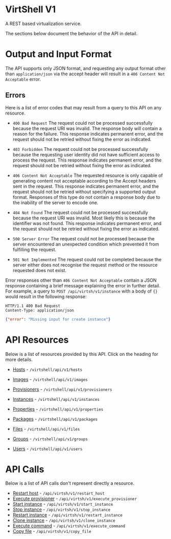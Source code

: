 VirtShell V1
=============
A REST based virtualization service.

The sections below document the behavior of the API in detail.

Output and Input Format
=======================

The API supports only JSON format, and requesting any output format other than `application/json` via the accept header will result in a `406 Content Not Acceptable` error.


Errors
------

Here is a list of error codes that may result from a query to this API on any
resource.

* `400 Bad Request`
The request could not be processed successfully because the request URI was
invalid. The response body will contain a reason for the failure. This response
indicates permanent error, and the request should not be retried without fixing
the error as indicated.

* `403 Forbidden`
The request could not be processed successfully because the requesting user
identity did not have sufficient access to process the request. This response
indicates permanent error, and the request should not be retried without fixing
the error as indicated.

* `406 Content Not Acceptable`
The requested resource is only capable of generating content not acceptable
according to the Accept headers sent in the request. This response indicates
permanent error, and the request should not be retried without specifying a
supported output format. Responses of this type do not contain a response body
due to the inability of the server to encode one.

* `404 Not Found`
The request could not be processed successfully because the request URI was
invalid. Most likely this is because the identifier was not found. This
response indicates permanent error, and the request should not be retried
without fixing the error as indicated.

* `500 Server Error`
The request could not be processed because the server encountered an unexpected
condition which prevented it from fulfilling the request.

* `501 Not Implemented`
The request could not be completed because the server either does not recognise
the request method or the resource requested does not exist.

Error responses other than `406 Content Not Acceptable` contain a JSON response
containing a brief message explaining the error in further detail. For example,
a query to `POST /api/virtsh/v1/instance` with a body of `{}` would
result in the following response:

```
HTTP/1.1 400 Bad Request
Content-Type: application/json
```
```json
{"error": "Missing input for create instance"}
 ```                                                                                                                                                    
API Resources
=============

Below is a list of resources provided by this API. Click on the heading for
more details.

* [Hosts][hosts] - `/virtshell/api/v1/hosts`

* [Images][images] - `/virtshell/api/v1/images`

* [Provisioners][provisioners] - `/virtshell/api/v1/provisioners`

* [Instances][instances] - `/virtshell/api/v1/instances`

* [Properties][properties] - `/virtshell/api/v1/properties`

* [Packages][packages] - `/virtshell/api/v1/packages`

* [Files][files] - `/virtshell/api/v1/files`

* [Groups][groups] - `/virtshell/api/v1/groups`

* [Users][users] - `/virtshell/api/v1/users`

API Calls
=========

Below is a list of API calls don't represent directly a resource.

* [Restart host][restart_host] - `/api/virtsh/v1/restart_host`
* [Execute provisioner][execute_provisioner] - `/api/virtsh/v1/execute_provisioner`
* [Start instance][start_instance] - `/api/virtsh/v1/start_instance`
* [Stop instance][stop_instance] - `/api/virtsh/v1/stop_instance`
* [Restart instance][restart_instance] - `/api/virtsh/v1/restart_instance`
* [Clone instance][clone_instance] - `/api/virtsh/v1/clone_instance`
* [Execute command][execute_command] - `/api/virtsh/v1/execute_command`
* [Copy file][copy_file] - `/api/virtsh/v1/copy_file`

[hosts]: hosts.md
[images]: images.md
[provisioners]: provisioners.md
[instances]: instances.md
[properties]: properties.md
[packages]: packages.md
[files]: files.md
[groups]: groups.md
[users]: users.md
[restart_host]: restart_host.md
[execute_provisioner]: execute_provisioner.md
[start_instance]: start_instance.md
[stop_instance]: stop_instance.md
[restart_instance]: restart_instance.md
[clone_instance]: clone_instance.md
[execute_command]: execute_command.md
[copy_file]: copy_file.md